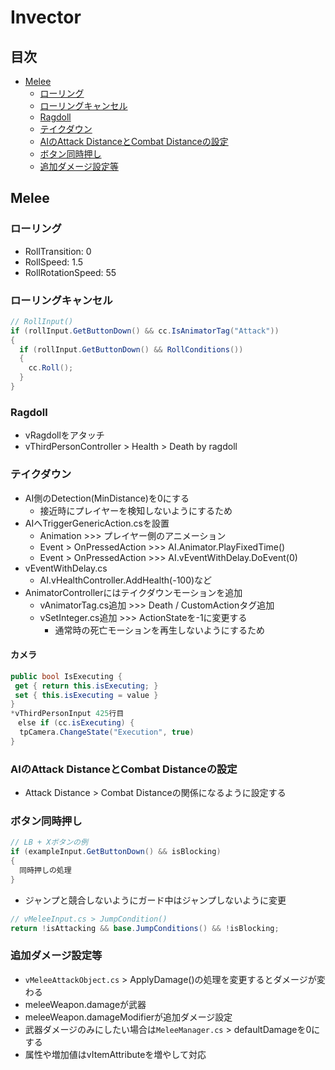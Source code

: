 # Invector

## 目次

- [Melee](#melee)
  - [ローリング](#ローリング)
  - [ローリングキャンセル](#ローリングキャンセル)
  - [Ragdoll](#ragdoll)
  - [テイクダウン](#テイクダウン)
  - [AIのAttack DistanceとCombat Distanceの設定](#aiのattack-distanceとcombat-distanceの設定)
  - [ボタン同時押し](#ボタン同時押し)
  - [追加ダメージ設定等](#追加ダメージ設定等)

## Melee

### ローリング

- RollTransition: 0
- RollSpeed: 1.5
- RollRotationSpeed: 55

### ローリングキャンセル

``` vThirdPersonInput.cs
// RollInput()
if (rollInput.GetButtonDown() && cc.IsAnimatorTag("Attack"))
{
  if (rollInput.GetButtonDown() && RollConditions())
  {
    cc.Roll();
  }
}
```

### Ragdoll

- vRagdollをアタッチ
- vThirdPersonController > Health > Death by ragdoll

### テイクダウン

- AI側のDetection(MinDistance)を0にする
  - 接近時にプレイヤーを検知しないようにするため
- AIへTriggerGenericAction.csを設置
  - Animation >>> プレイヤー側のアニメーション
  - Event > OnPressedAction >>> AI.Animator.PlayFixedTime()
  - Event > OnPressedAction >>> AI.vEventWithDelay.DoEvent(0)
- vEventWithDelay.cs
  - AI.vHealthController.AddHealth(-100)など
- AnimatorControllerにはテイクダウンモーションを追加
  - vAnimatorTag.cs追加 >>> Death / CustomActionタグ追加
  - vSetInteger.cs追加 >>> ActionStateを-1に変更する
    - 通常時の死亡モーションを再生しないようにするため

#### カメラ

``` vThirdPersonController.cs
public bool IsExecuting {
 get { return this.isExecuting; }
 set { this.isExecuting = value }
}  
*vThirdPersonInput 425行目 
　else if (cc.isExecuting) {
  tpCamera.ChangeState("Execution", true)
}
```

### AIのAttack DistanceとCombat Distanceの設定

- Attack Distance > Combat Distanceの関係になるように設定する

### ボタン同時押し

``` SameButton.cs
// LB + Xボタンの例
if (exampleInput.GetButtonDown() && isBlocking)
{
  同時押しの処理
}
```

- ジャンプと競合しないようにガード中はジャンプしないように変更

``` vMeleeInput.cs
// vMeleeInput.cs > JumpCondition()
return !isAttacking && base.JumpConditions() && !isBlocking;
```

### 追加ダメージ設定等

- `vMeleeAttackObject.cs` > ApplyDamage()の処理を変更するとダメージが変わる
- meleeWeapon.damageが武器
- meleeWeapon.damageModifierが追加ダメージ設定
- 武器ダメージのみにしたい場合は`MeleeManager.cs` > defaultDamageを0にする
- 属性や増加値はvItemAttributeを増やして対応
